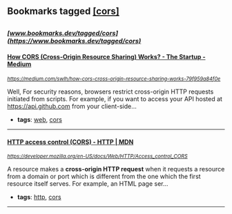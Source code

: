 ## Bookmarks tagged [[cors]](https://www.bookmarks.dev?q=[cors])

_<sup><sup>[www.bookmarks.dev/tagged/cors](https://www.bookmarks.dev/tagged/cors)</sup></sup>_
---
#### [How CORS (Cross-Origin Resource Sharing) Works? - The Startup - Medium](https://medium.com/swlh/how-cors-cross-origin-resource-sharing-works-79f959a84f0e)
_<sup>https://medium.com/swlh/how-cors-cross-origin-resource-sharing-works-79f959a84f0e</sup>_

Well, For security reasons, browsers restrict cross-origin HTTP requests initiated from scripts. For example, if you want to access your API hosted at https://api.github.com from your client-side…
* **tags**: [web](../tagged/web.md), [cors](../tagged/cors.md)
---
#### [HTTP access control (CORS) - HTTP | MDN](https://developer.mozilla.org/en-US/docs/Web/HTTP/Access_control_CORS)
_<sup>https://developer.mozilla.org/en-US/docs/Web/HTTP/Access_control_CORS</sup>_

A resource makes a **cross-origin HTTP request** when it requests a resource from a domain or port which is different from the one which the first resource itself serves. For example, an HTML page ser...
* **tags**: [http](../tagged/http.md), [cors](../tagged/cors.md)
---
